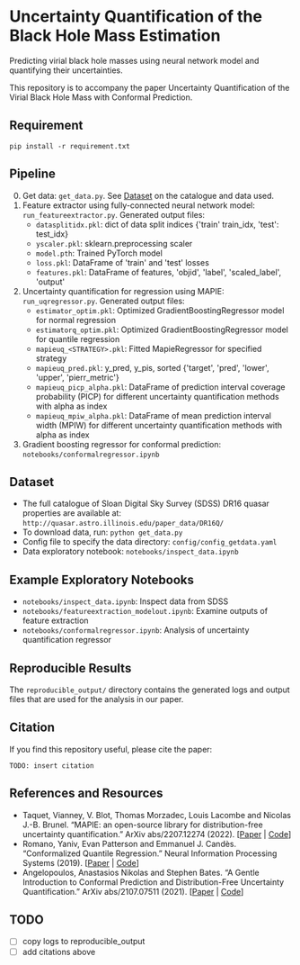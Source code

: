# Uncertainty Quantification of the Black Hole Mass Estimation

Predicting virial black hole masses using neural network model and quantifying their uncertainties.
<!-- TODO: add link to paper -->
This repository is to accompany the paper Uncertainty Quantification of the Virial Black Hole Mass with Conformal Prediction. 

## Requirement
```
pip install -r requirement.txt
```

## Pipeline
0. Get data: `get_data.py`. See [Dataset](#dataset) on the catalogue and data used.
1. Feature extractor using fully-connected neural network model: `run_featureextractor.py`. Generated output files:
   - `datasplitidx.pkl`: dict of data split indices {'train' train_idx, 'test': test_idx}
   - `yscaler.pkl`: sklearn.preprocessing scaler
   - `model.pth`: Trained PyTorch model
   - `loss.pkl`: DataFrame of 'train' and 'test' losses
   - `features.pkl`: DataFrame of features, 'objid', 'label', 'scaled_label', 'output'
2. Uncertainty quantification for regression using MAPIE: `run_uqregressor.py`. Generated output files:
   - `estimator_optim.pkl`: Optimized GradientBoostingRegressor model for normal regression
   - `estimatorq_optim.pkl`: Optimized GradientBoostingRegressor model for quantile regression
   - `mapieuq_<STRATEGY>.pkl`: Fitted MapieRegressor for specified strategy
   - `mapieuq_pred.pkl`: y_pred, y_pis, sorted {'target', 'pred', 'lower', 'upper', 'pierr_metric'}
   - `mapieuq_picp_alpha.pkl`: DataFrame of prediction interval coverage probability (PICP) for different uncertainty quantification methods with alpha as index
   - `mapieuq_mpiw_alpha.pkl`: DataFrame of mean prediction interval width (MPIW) for different uncertainty quantification methods with alpha as index
3. Gradient boosting regressor for conformal prediction: `notebooks/conformalregressor.ipynb`

## Dataset
- The full catalogue of Sloan Digital Sky Survey (SDSS) DR16 quasar properties are available at: `http://quasar.astro.illinois.edu/paper_data/DR16Q/`
- To download data, run: `python get_data.py`
- Config file to specify the data directory: `config/config_getdata.yaml`
- Data exploratory notebook: `notebooks/inspect_data.ipynb`

## Example Exploratory Notebooks
- `notebooks/inspect_data.ipynb`: Inspect data from SDSS
- `notebooks/featureextraction_modelout.ipynb`: Examine outputs of feature extraction
- `notebooks/conformalregressor.ipynb`: Analysis of uncertainty quantification regressor

## Reproducible Results
The `reproducible_output/` directory contains the generated logs and output files that are used for the analysis in our paper.

## Citation
If you find this repository useful, please cite the paper:
```
TODO: insert citation
```

## References and Resources
- Taquet, Vianney, V. Blot, Thomas Morzadec, Louis Lacombe and Nicolas J.-B. Brunel. “MAPIE: an open-source library for distribution-free uncertainty quantification.” ArXiv abs/2207.12274 (2022). \[[Paper](https://arxiv.org/abs/2207.12274) | [Code](https://github.com/scikit-learn-contrib/MAPIE)\]
- Romano, Yaniv, Evan Patterson and Emmanuel J. Candès. “Conformalized Quantile Regression.” Neural Information Processing Systems (2019). \[[Paper](https://arxiv.org/abs/1905.03222) | [Code](https://github.com/yromano/cqr)\]
- Angelopoulos, Anastasios Nikolas and Stephen Bates. “A Gentle Introduction to Conformal Prediction and Distribution-Free Uncertainty Quantification.” ArXiv abs/2107.07511 (2021). \[[Paper](https://arxiv.org/abs/2107.07511) | [Code](https://github.com/aangelopoulos/conformal-prediction)\]

## TODO
- [ ] copy logs to reproducible_output
- [ ] add citations above

